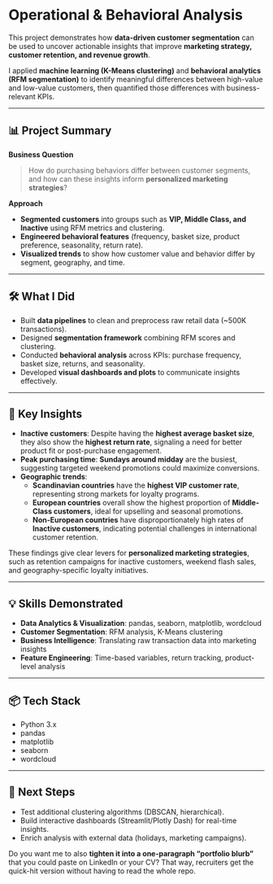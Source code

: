 # Operational & Behavioral Analysis

This project demonstrates how **data-driven customer segmentation** can be used to uncover actionable insights that improve **marketing strategy, customer retention, and revenue growth**.

I applied **machine learning (K-Means clustering)** and **behavioral analytics (RFM segmentation)** to identify meaningful differences between high-value and low-value customers, then quantified those differences with business-relevant KPIs.

---

## 📊 Project Summary

**Business Question**

> How do purchasing behaviors differ between customer segments, and how can these insights inform **personalized marketing strategies**?

**Approach**

* **Segmented customers** into groups such as **VIP, Middle Class, and Inactive** using RFM metrics and clustering.
* **Engineered behavioral features** (frequency, basket size, product preference, seasonality, return rate).
* **Visualized trends** to show how customer value and behavior differ by segment, geography, and time.

---

## 🛠️ What I Did

* Built **data pipelines** to clean and preprocess raw retail data (\~500K transactions).
* Designed **segmentation framework** combining RFM scores and clustering.
* Conducted **behavioral analysis** across KPIs: purchase frequency, basket size, returns, and seasonality.
* Developed **visual dashboards and plots** to communicate insights effectively.

---

## 🔑 Key Insights

* **Inactive customers**: Despite having the **highest average basket size**, they also show the **highest return rate**, signaling a need for better product fit or post-purchase engagement.
* **Peak purchasing time**: **Sundays around midday** are the busiest, suggesting targeted weekend promotions could maximize conversions.
* **Geographic trends**:
  * **Scandinavian countries** have the **highest VIP customer rate**, representing strong markets for loyalty programs.
  * **European countries** overall show the highest proportion of **Middle-Class customers**, ideal for upselling and seasonal promotions.
  * **Non-European countries** have disproportionately high rates of **Inactive customers**, indicating potential challenges in international customer retention.

These findings give clear levers for **personalized marketing strategies**, such as retention campaigns for inactive customers, weekend flash sales, and geography-specific loyalty initiatives.

---

## 💡 Skills Demonstrated

* **Data Analytics & Visualization**: pandas, seaborn, matplotlib, wordcloud
* **Customer Segmentation**: RFM analysis, K-Means clustering
* **Business Intelligence**: Translating raw transaction data into marketing insights
* **Feature Engineering**: Time-based variables, return tracking, product-level analysis

---

## 📦 Tech Stack

* Python 3.x
* pandas
* matplotlib
* seaborn
* wordcloud

---

## 🚀 Next Steps

* Test additional clustering algorithms (DBSCAN, hierarchical).
* Build interactive dashboards (Streamlit/Plotly Dash) for real-time insights.
* Enrich analysis with external data (holidays, marketing campaigns).


Do you want me to also **tighten it into a one-paragraph “portfolio blurb”** that you could paste on LinkedIn or your CV? That way, recruiters get the quick-hit version without having to read the whole repo.
